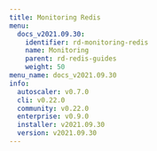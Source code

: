 ```yaml
---
title: Monitoring Redis
menu:
  docs_v2021.09.30:
    identifier: rd-monitoring-redis
    name: Monitoring
    parent: rd-redis-guides
    weight: 50
menu_name: docs_v2021.09.30
info:
  autoscaler: v0.7.0
  cli: v0.22.0
  community: v0.22.0
  enterprise: v0.9.0
  installer: v2021.09.30
  version: v2021.09.30
---
```


